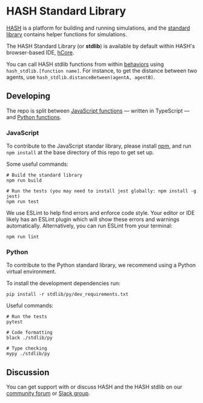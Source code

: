 # HASH Standard Library
[HASH](https://hash.ai) is a platform for building and running simulations, and the [standard library](https://docs.hash.ai/core/libraries) contains helper functions for simulations.

The HASH Standard Library (or **stdlib**) is available by default within HASH's browser-based IDE, [hCore](https://hash.ai/platform/core).

You can call HASH stdlib functions from within [behaviors](https://docs.hash.ai/core/behaviors) using `hash_stdlib.[function name]`. For instance, to get the distance between two agents, use `hash_stdlib.distanceBetween(agentA, agentB)`.

## Developing

The repo is split between [JavaScript functions](https://github.com/hashintel/stdlib/tree/master/stdlib/ts) — written in TypeScript — and [Python functions](https://github.com/hashintel/stdlib/tree/master/stdlib/py).

### JavaScript

To contribute to the JavaScript standar library, please install 
[npm](https://www.npmjs.com/get-npm), and run `npm install` at the base directory of 
this repo to get set up.

Some useful commands:
```
# Build the standard library
npm run build

# Run the tests (you may need to install jest globally: npm install -g jest)
npm run test
```

We use ESLint to help find errors and enforce code style. Your editor or IDE likely has an ESLint plugin which will show these errors and warnings automatically. Alternatively, you can run ESLint from your terminal:
```
npm run lint
```

### Python

To contribute to the Python standard library, we recommend using a Python virtual
environment.

To install the development dependencies run:
```
pip install -r stdlib/py/dev_requirements.txt
```

Useful commands:
```
# Run the tests
pytest

# Code formatting
black ./stdlib/py

# Type checking
mypy ./stdlib/py
```


## Discussion
You can get support with or discuss HASH and the HASH stdlib on our [community forum](https://community.hash.ai/) or [Slack group](https://hash.ai/slack).
